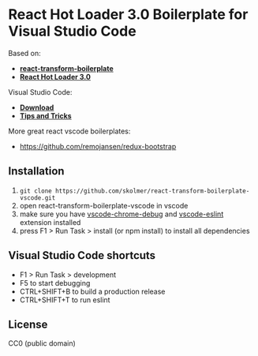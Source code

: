 # React Hot Loader 3.0 Boilerplate for Visual Studio Code

Based on:
* [**react-transform-boilerplate**](https://github.com/gaearon/react-transform-boilerplate)
* [**React Hot Loader 3.0**](https://github.com/gaearon/react-hot-boilerplate/pull/61)

Visual Studio Code:
* [**Download**](https://code.visualstudio.com/)
* [**Tips and Tricks**](https://github.com/Microsoft/vscode-tips-and-tricks)

More great react vscode boilerplates:
* https://github.com/remojansen/redux-bootstrap

## Installation


1.   `git clone https://github.com/skolmer/react-transform-boilerplate-vscode.git`
2.   open react-transform-boilerplate-vscode in vscode
3.   make sure you have [vscode-chrome-debug](https://github.com/Microsoft/vscode-chrome-debug) and [vscode-eslint](https://github.com/Microsoft/vscode-eslint) extension installed
4.   press F1 > Run Task > install (or npm install) to install all dependencies


## Visual Studio Code shortcuts

*   F1 > Run Task > development
*   F5 to start debugging
*   CTRL+SHIFT+B to build a production release
*   CTRL+SHIFT+T to run eslint



## License

CC0 (public domain)
